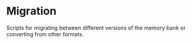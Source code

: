 # Migration

Scripts for migrating between different versions of the memory bank or converting from other formats.
